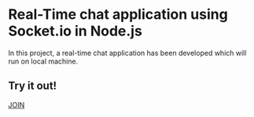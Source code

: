 
# Real-Time chat application using Socket.io in Node.js

In this project, a real-time chat application has been developed which will run on local machine.

## Try it out!

[JOIN](https://join-in.glitch.me/)
